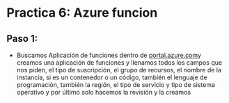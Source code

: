 # Practica 6: Azure funcion
## Paso 1:  

- Buscamos Aplicación de funciones dentro de [portal.azure.com](https://portal.azure.com/)y creamos una aplicación de funciones y llenamos todos los campos que nos piden, el tipo de suscripción, el grupo de recursos, el nombre de la instancia, si es un contenedor o un código, también el lenguaje de programación, también la región, el tipo de servicio y tipo de sistema operativo y por último solo hacemos la revisión y la creamos  

![]()
------------------------------------------------------------------------------------------


![]()
------------------------------------------------------------------------------------------


![]()
------------------------------------------------------------------------------------------


![]()
------------------------------------------------------------------------------------------


![]()
------------------------------------------------------------------------------------------


![]()
------------------------------------------------------------------------------------------

